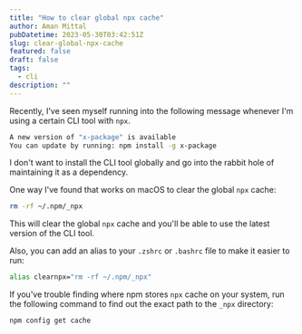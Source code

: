 ```yaml
---
title: "How to clear global npx cache"
author: Aman Mittal
pubDatetime: 2023-05-30T03:42:51Z
slug: clear-global-npx-cache
featured: false
draft: false
tags:
  - cli
description: ""
---
```


Recently, I've seen myself running into the following message whenever I'm using a certain CLI tool with `npx`.

```bash
A new version of "x-package" is available
You can update by running: npm install -g x-package
```

I don't want to install the CLI tool globally and go into the rabbit hole of maintaining it as a dependency.

One way I've found that works on macOS to clear the global `npx` cache:

```bash
rm -rf ~/.npm/_npx
```

This will clear the global `npx` cache and you'll be able to use the latest version of the CLI tool.

Also, you can add an alias to your `.zshrc` or `.bashrc` file to make it easier to run:

```bash
alias clearnpx="rm -rf ~/.npm/_npx"
```

If you've trouble finding where npm stores `npx` cache on your system, run the following command to find out the exact path to the `_npx` directory:

```bash
npm config get cache
```
